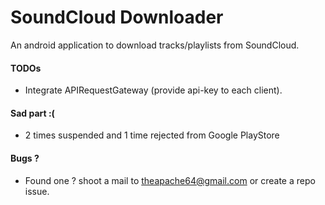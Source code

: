 # SoundCloud Downloader
An android application to download tracks/playlists from SoundCloud.

#### TODOs
- Integrate APIRequestGateway (provide api-key to each client).

#### Sad part :(

- 2 times suspended and 1 time rejected from Google PlayStore

#### Bugs ?

- Found one ? shoot a mail to theapache64@gmail.com or create a repo issue.



